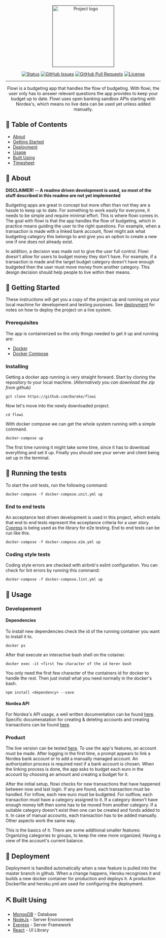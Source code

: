 <p align="center">
  <a href="" rel="noopener">
 <img width=200px height=200px src="https://i.imgur.com/ZVx7qKZ.png" alt="Project logo"></a>
</p>

<div align="center">

  [![Status](https://img.shields.io/badge/status-active-success.svg)]() 
  [![GitHub Issues](https://img.shields.io/github/issues/Darake/flowi.svg)](https://github.com/Darake/flowi/issues)
  [![GitHub Pull Requests](https://img.shields.io/github/issues-pr/Darake/flowi.svg)](https://github.com/Darake/flowi/pulls)
  [![License](https://img.shields.io/badge/license-GPLv3-blue.svg)](/LICENSE)

</div>

---

<p align="center"> Flowi is a budgeting app that handles the flow of budgeting. With flowi, the user only has to answer relevant questions the app provides to keep your budget up to date. Flowi uses open banking sandbox APIs starting with Nordea's, which means no live data can be used yet unless added manually.
    <br> 
</p>

## 📝 Table of Contents
- [About](#about)
- [Getting Started](#getting_started)
- [Deployment](#deployment)
- [Usage](#usage)
- [Built Using](#built_using)
- [Timesheet](documentation/timesheet.md)

## 🧐 About <a name = "about"></a>
<b>DISCLAIMER! -- A readme driven development is used, so most of the stuff described in this readme are not yet implemented</b>

Budgeting apps are great in concept but more often than not they are a hassle to keep up to date. For something to work easily for everyone, it needs to be simple and require minimal effort. This is where flowi comes in. The goal with flowi is that the app handles the flow of budgeting, which in practice means guiding the user to the right questions. For example, when a transaction is made with a linked bank account, flowi might ask what budgeting category this belongs to and give you an option to create a new one if one does not already exist.

In addition, a decision was made not to give the user full control. Flowi doesn't allow for users to budget money they don't have. For example, if a transaction is made and the target budget category doesn't have enough budgeted then the user must move money from another category. This design decision should help people to live within their means.

## 🏁 Getting Started <a name = "getting_started"></a>
These instructions will get you a copy of the project up and running on your local machine for development and testing purposes. See [deployment](#deployment) for notes on how to deploy the project on a live system.

### Prerequisites
The app is containerized so the only things needed to get it up and running are:
* [Docker](https://docs.docker.com/install/)  
* [Docker Compose](https://docs.docker.com/compose/install/)  

### Installing
Getting a docker app running is very straight forward. Start by cloning the repository to your local machine. <i>(Alternatively you can download the zip from github)</i>

```
git clone https://github.com/Darake/flowi
```

Now let's move into the newly downloaded project.

```
cd flowi
```

With docker compose we can get the whole system running with a simple command.

```
docker-compose up
```
The first time running it might take some time, since it has to download everything and set it up. Finally you should see your server and client being set up in the terminal.

## 🔧 Running the tests <a name = "tests"></a>
To start the unit tests, run the following command:

```
docker-compose -f docker-compose.unit.yml up
```
### End to end tests
An acceptance test driven development is used in this project, which entails that end to end tests represent the acceptance criteria for a user story. [Cypress](https://www.cypress.io/) is being used as the library for e2e testing. End to end tests can be run like this.
```
docker-compose -f docker-compose.e2e.yml up
```

### Coding style tests
Coding style errors are checked with airbnb's eslint configuration. You can check for lint errors by running this command:

```
docker-compose -f docker-compose.lint.yml up
```

## 🎈 Usage <a name="usage"></a>
### Developement  

#### Dependencies

To install new dependencies check the id of the running container you want to install it to.
```
docker ps
```
After that execute an interactive bash shell on the cotainer.

```
docker exec -it <first few character of the id here> bash
```

You only need the first few character of the containers id for docker to handle the rest. Then just install what you need normally in the docker's bash.

```
npm install <dependency> --save
```

#### Nordea API

For Nordea's API usage, a well written documentation can be found [here](https://developer.nordeaopenbanking.com/app/docs). Specific documenatation for creating & deleting accounts and creating transactions can be found [here](https://developer.nordeaopenbanking.com/app/documentation?api=Dynamic%20AIS%20API&version=4.0#dynamic_ais_specific_documentation).

### Product

The live version can be tested [here](http://flowi.herokuapp.com/). To use the app's features, an account must be made. After logging in the first time, a prompt appears to link a Nordea bank account or to add a manually managed account. An authorization process is required next if a bank account is chosen. When the linking process is done, the app asks to budget each euro in the account by choosing an amount and creating a budget for it.

After the initial setup, flowi checks for new transactions that have happened between now and last login. If any are found, each transaction must be handled. For inflow, each new euro must be budgeted. For outflow, each transaction must have a category assigned to it. If a category doesn't have enough money left then some has to be moved from another category. If a suitable category doesn't exist then one can be created and funds added to it. In case of manual accounts, each transaction has to be added manually. Other aspects work the same way.

This is the basics of it. There are some additional smaller features: Organizing categories to groups, to keep the view more organized; Having a view of the account's current balance.

## 🚀 Deployment <a name = "deployment"></a>
Deployment is handled automatically when a new feature is pulled into the master branch in github. When a change happens, Heroku recognises it and builds a new docker container for production and deploys it. A production Dockerfile and heroku.yml are used for configuring the deployment.

## ⛏️ Built Using <a name = "built_using"></a>
- [MongoDB](https://www.mongodb.com/) - Database
- [NodeJs](https://nodejs.org/en/) - Server Environment
- [Express](https://expressjs.com/) - Server Framework
- [React](https://reactjs.org/) - UI Library

